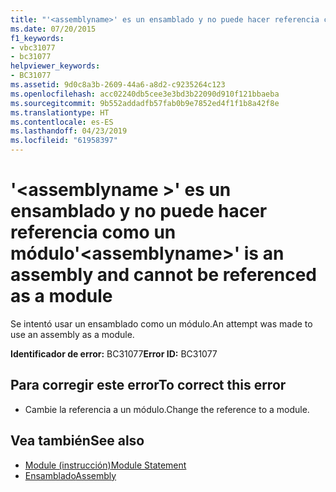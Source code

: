 ```yaml
---
title: "'<assemblyname>' es un ensamblado y no puede hacer referencia como un módulo"
ms.date: 07/20/2015
f1_keywords:
- vbc31077
- bc31077
helpviewer_keywords:
- BC31077
ms.assetid: 9d0c8a3b-2609-44a6-a8d2-c9235264c123
ms.openlocfilehash: acc02240db5cee3e3bd3b22090d910f121bbaeba
ms.sourcegitcommit: 9b552addadfb57fab0b9e7852ed4f1f1b8a42f8e
ms.translationtype: HT
ms.contentlocale: es-ES
ms.lasthandoff: 04/23/2019
ms.locfileid: "61958397"
---
```

# <a name="assemblyname-is-an-assembly-and-cannot-be-referenced-as-a-module"></a><span data-ttu-id="1a45c-102">'\<assemblyname >' es un ensamblado y no puede hacer referencia como un módulo</span><span class="sxs-lookup"><span data-stu-id="1a45c-102">'\<assemblyname>' is an assembly and cannot be referenced as a module</span></span>
<span data-ttu-id="1a45c-103">Se intentó usar un ensamblado como un módulo.</span><span class="sxs-lookup"><span data-stu-id="1a45c-103">An attempt was made to use an assembly as a module.</span></span>  
  
 <span data-ttu-id="1a45c-104">**Identificador de error:** BC31077</span><span class="sxs-lookup"><span data-stu-id="1a45c-104">**Error ID:** BC31077</span></span>  
  
## <a name="to-correct-this-error"></a><span data-ttu-id="1a45c-105">Para corregir este error</span><span class="sxs-lookup"><span data-stu-id="1a45c-105">To correct this error</span></span>  
  
- <span data-ttu-id="1a45c-106">Cambie la referencia a un módulo.</span><span class="sxs-lookup"><span data-stu-id="1a45c-106">Change the reference to a module.</span></span>  
  
## <a name="see-also"></a><span data-ttu-id="1a45c-107">Vea también</span><span class="sxs-lookup"><span data-stu-id="1a45c-107">See also</span></span>

- [<span data-ttu-id="1a45c-108">Module (instrucción)</span><span class="sxs-lookup"><span data-stu-id="1a45c-108">Module Statement</span></span>](../../visual-basic/language-reference/statements/module-statement.md)
- [<span data-ttu-id="1a45c-109">Ensamblado</span><span class="sxs-lookup"><span data-stu-id="1a45c-109">Assembly</span></span>](../../visual-basic/language-reference/modifiers/assembly.md)
